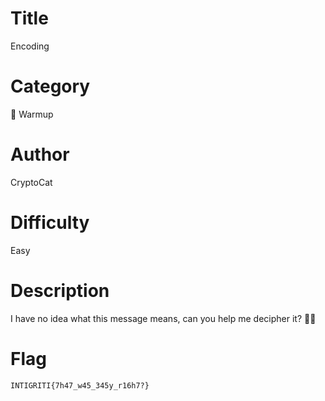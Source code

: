 # Title

Encoding

# Category

🧒 Warmup

# Author

CryptoCat

# Difficulty

Easy

# Description

I have no idea what this message means, can you help me decipher it? 👨‍💻

# Flag

`INTIGRITI{7h47_w45_345y_r16h7?}`
